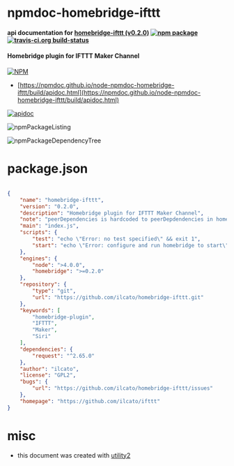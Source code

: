 # npmdoc-homebridge-ifttt

#### api documentation for  [homebridge-ifttt (v0.2.0)](https://github.com/ilcato/ifttt)  [![npm package](https://img.shields.io/npm/v/npmdoc-homebridge-ifttt.svg?style=flat-square)](https://www.npmjs.org/package/npmdoc-homebridge-ifttt) [![travis-ci.org build-status](https://api.travis-ci.org/npmdoc/node-npmdoc-homebridge-ifttt.svg)](https://travis-ci.org/npmdoc/node-npmdoc-homebridge-ifttt)

#### Homebridge plugin for IFTTT Maker Channel

[![NPM](https://nodei.co/npm/homebridge-ifttt.png?downloads=true&downloadRank=true&stars=true)](https://www.npmjs.com/package/homebridge-ifttt)

- [https://npmdoc.github.io/node-npmdoc-homebridge-ifttt/build/apidoc.html](https://npmdoc.github.io/node-npmdoc-homebridge-ifttt/build/apidoc.html)

[![apidoc](https://npmdoc.github.io/node-npmdoc-homebridge-ifttt/build/screenCapture.buildCi.browser.%252Ftmp%252Fbuild%252Fapidoc.html.png)](https://npmdoc.github.io/node-npmdoc-homebridge-ifttt/build/apidoc.html)

![npmPackageListing](https://npmdoc.github.io/node-npmdoc-homebridge-ifttt/build/screenCapture.npmPackageListing.svg)

![npmPackageDependencyTree](https://npmdoc.github.io/node-npmdoc-homebridge-ifttt/build/screenCapture.npmPackageDependencyTree.svg)



# package.json

```json

{
    "name": "homebridge-ifttt",
    "version": "0.2.0",
    "description": "Homebridge plugin for IFTTT Maker Channel",
    "note": "peerDependencies is hardcoded to peerDepdendencies in homebridge!!!",
    "main": "index.js",
    "scripts": {
        "test": "echo \"Error: no test specified\" && exit 1",
        "start": "echo \"Error: configure and run homebridge to start\" && exit 1"
    },
    "engines": {
        "node": ">4.0.0",
        "homebridge": ">=0.2.0"
    },
    "repository": {
        "type": "git",
        "url": "https://github.com/ilcato/homebridge-ifttt.git"
    },
    "keywords": [
        "homebridge-plugin",
        "IFTTT",
        "Maker",
        "Siri"
    ],
    "dependencies": {
        "request": "^2.65.0"
    },
    "author": "ilcato",
    "license": "GPL2",
    "bugs": {
        "url": "https://github.com/ilcato/homebridge-ifttt/issues"
    },
    "homepage": "https://github.com/ilcato/ifttt"
}
```



# misc
- this document was created with [utility2](https://github.com/kaizhu256/node-utility2)
